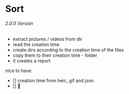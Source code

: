 # Sort
###### 2.0.0 Version 
- extract pictures / videos  from dir
- read the creation time
- create dirs according to the creation time of the files
- copy them to their creation time - folder
- it creates a report

nice to have: 
- [] creation time from heic, gif and json
- [] :thinking:
